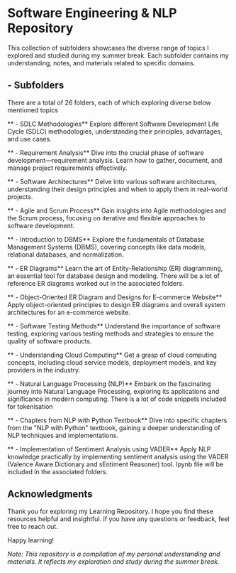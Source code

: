 # Software Engineering & NLP Repository
This collection of subfolders showcases the diverse range of topics I explored and studied during my summer break. 
Each subfolder contains my understanding, notes, and materials related to specific domains.

## - Subfolders
There are a total of 26 folders, each of which exploring diverse below mentioned topics

** - SDLC Methodologies**
Explore different Software Development Life Cycle (SDLC) methodologies, understanding their 
principles, advantages, and use cases.

** - Requirement Analysis**
Dive into the crucial phase of software development—requirement analysis. Learn how to gather, document, 
and manage project requirements effectively.

** - Software Architectures**
Delve into various software architectures, understanding their design principles and when to apply them in real-world projects.

** - Agile and Scrum Process**
Gain insights into Agile methodologies and the Scrum process, focusing on iterative and flexible approaches to software development.

** - Introduction to DBMS**
Explore the fundamentals of Database Management Systems (DBMS), covering concepts like data models, relational databases, and normalization.

** - ER Diagrams**
Learn the art of Entity-Relationship (ER) diagramming, an essential tool for database design and modeling.
There will be a lot of reference ER diagrams worked out in the associated folders.

** - Object-Oriented ER Diagram and Designs for E-commerce Website**
Apply object-oriented principles to design ER diagrams and overall system architectures for an e-commerce website.

** - Software Testing Methods**
Understand the importance of software testing, exploring various testing methods and strategies to ensure the quality of software products.

** - Understanding Cloud Computing**
Get a grasp of cloud computing concepts, including cloud service models, deployment models, and key providers in the industry.

** - Natural Language Processing (NLP)**
Embark on the fascinating journey into Natural Language Processing, exploring its applications and significance in modern computing.
There is a lot of code snippets included for tokenisation

** - Chapters from NLP with Python Textbook**
Dive into specific chapters from the "NLP with Python" textbook, gaining a deeper understanding of NLP techniques and implementations.

** - Implementation of Sentiment Analysis using VADER**
Apply NLP knowledge practically by implementing sentiment analysis using the VADER (Valence Aware Dictionary and sEntiment Reasoner) tool.
Ipynb file will be included in the associated folders.

## Acknowledgments
Thank you for exploring my Learning Repository. I hope you find these resources helpful and insightful. 
If you have any questions or feedback, feel free to reach out.

Happy learning!

*Note: This repository is a compilation of my personal understanding and materials. It reflects my exploration and study during the summer break.*
